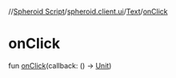 //[Spheroid Script](../../index.md)/[spheroid.client.ui](../index.md)/[Text](index.md)/[onClick](on-click.md)



# onClick  
 
fun [onClick](on-click.md)(callback: () -> [Unit](../../spheroid/-unit/index.md))  



